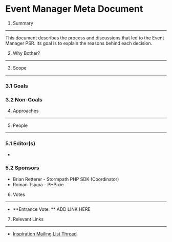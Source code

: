 Event Manager Meta Document
=========================================

1. Summary
----------

This document describes the process and discussions that led to the Event Manager PSR. Its goal is to explain the reasons behind each decision.

2. Why Bother?
--------------



3. Scope
--------

### 3.1 Goals



### 3.2 Non-Goals



4. Approaches
-------------




5. People
---------

### 5.1 Editor(s)

* 

### 5.2 Sponsors

* Brian Retterer - Stormpath PHP SDK (Coordinator)
* Roman Tsjupa - PHPixie

6. Votes
--------

* **Entrance Vote: **  ADD LINK HERE


7. Relevant Links
-----------------

* [Inspiration Mailing List Thread](https://groups.google.com/forum/#!topic/php-fig/-EJOStgxAwY)
